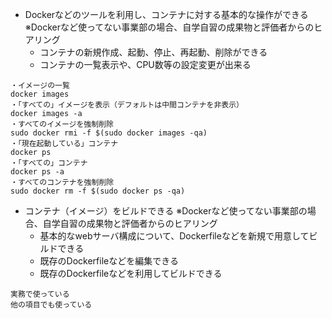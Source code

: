 - Dockerなどのツールを利用し、コンテナに対する基本的な操作ができる ※Dockerなど使ってない事業部の場合、自学自習の成果物と評価者からのヒアリング
  - コンテナの新規作成、起動、停止、再起動、削除ができる
  - コンテナの一覧表示や、CPU数等の設定変更が出来る
```
・イメージの一覧
docker images
・「すべての」イメージを表示（デフォルトは中間コンテナを非表示）
docker images -a
・すべてのイメージを強制削除
sudo docker rmi -f $(sudo docker images -qa)
・「現在起動している」コンテナ
docker ps
・「すべての」コンテナ
docker ps -a
・すべてのコンテナを強制削除
sudo docker rm -f $(sudo docker ps -qa)
```

- コンテナ（イメージ）をビルドできる ※Dockerなど使ってない事業部の場合、自学自習の成果物と評価者からのヒアリング
  - 基本的なwebサーバ構成について、Dockerfileなどを新規で用意してビルドできる
  - 既存のDockerfileなどを編集できる
  - 既存のDockerfileなどを利用してビルドできる
```
実務で使っている
他の項目でも使っている
```
